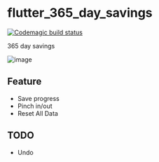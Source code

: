 # flutter_365_day_savings

[![Codemagic build status](https://api.codemagic.io/apps/5d2db689db95115c3ebefc4d/5d2db689db95115c3ebefc4c/status_badge.svg)](https://codemagic.io/apps/5d2db689db95115c3ebefc4d/5d2db689db95115c3ebefc4c/latest_build)

365 day savings

![image](https://user-images.githubusercontent.com/6317652/61222342-7a741f00-a755-11e9-9a95-74887a9621fc.gif)

## Feature

- Save progress
- Pinch in/out
- Reset All Data

## TODO

- Undo
